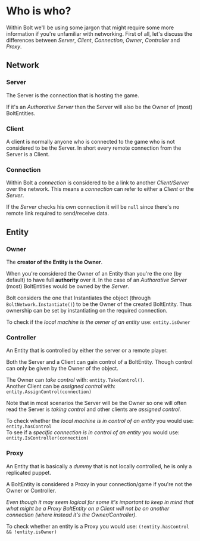 # Who is who?

Within Bolt we'll be using some jargon that might require some more information if you're unfamiliar with networking.
First of all, let's discuss the differences between *Server*, *Client*, *Connection*, *Owner*, *Controller* and *Proxy*.

## Network

### Server

The Server is the connection that is hosting the game.

If it's an *Authorative Server* then the Server will also be the Owner of (most) BoltEntities.

### Client

A client is normally anyone who is connected to the game who is not considered to be the Server.
In short every remote connection from the Server is a Client.

### Connection

Within Bolt a *connection* is considered to be a link to another *Client/Server* over the network.
This means a *connection* can refer to either a *Client* or the *Server*.

If the *Server* checks his own connection it will be `null` since there's no remote link required to send/receive data.

## Entity

### Owner

The **creator of the Entity is the Owner**.

When you're considered the Owner of an Entity than you're the one (by default) to have full **authority** over it.
In the case of an *Authorative Server* (most) BoltEntities would be owned by the *Server*.

Bolt considers the one that Instantiates the object (through `BoltNetwork.Instantiate()`) to be the Owner of the created BoltEntity.
Thus ownership can be set by instantiating on the required connection.

To check if the *local machine is the owner of an entity* use: `entity.isOwner`

### Controller

An Entity that is controlled by either the server or a remote player.

Both the Server and a Client can gain control of a BoltEntity. Though control can only be given by the Owner of the object.

The Owner can *take control* with: `entity.TakeControl()`.  
Another Client can be *assigned control* with: `entity.AssignControl(connection)`

Note that in most scenarios the Server will be the Owner so one will often read the Server is *taking control* and other clients are *assigned control*.

To check whether the *local machine is in control of an entity* you would use: `entity.hasControl`  
To see if a *specific connection is in control of an entity* you would use: `entity.IsController(connection)`

### Proxy

An Entity that is basically a *dummy* that is not locally controlled, he is only a replicated puppet.

A BoltEntity is considered a Proxy in your connection/game if you're not the Owner or Controller.

*Even though it may seem logical for some it's important to keep in mind that what might be a Proxy BoltEntity on a Client will not be on another connection (where instead it's the Owner/Controller).*

To check whether an entity is a Proxy you would use: `(!entity.hasControl && !entity.isOwner)`